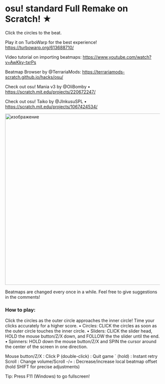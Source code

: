 # osu! standard Full Remake on Scratch! ★
Click the circles to the beat.

Play it on TurboWarp for the best experience!
https://turbowarp.org/613688710/

Video tutorial on importing beatmaps:
https://www.youtube.com/watch?v=AwKky-txrPs

Beatmap Browser by @TerrariaMods:
https://terrariamods-scratch.github.io/hacks/osu/

Check out osu! Mania v3 by @OliBomby
• https://scratch.mit.edu/projects/220672247/

Check out osu! Taiko by @JInkusuSPL
• https://scratch.mit.edu/projects/1067424534/

<img width="861" height="556" alt="изображение" src="https://github.com/user-attachments/assets/f7e1b7e3-f791-4741-89f1-351e8a6dc5a3" />

Beatmaps are changed every once in a while. Feel free to give suggestions in the comments!

### How to play:
Click the circles as the outer circle approaches the inner circle! Time your clicks accurately for a higher score.
• Circles: CLICK the circles as soon as the outer circle touches the inner circle.
• Sliders: CLICK the slider head, HOLD the mouse button/Z/X down, and FOLLOW the the slider until the end.
• Spinners: HOLD down the mouse button/Z/X and SPIN the cursor around the center of the screen in one direction.

Mouse button/Z/X : Click
P (double-click) : Quit game
` (hold) : Instant retry
Scroll : Change volume/Scroll
-/= : Decrease/increase local beatmap offset (hold SHIFT for precise adjustments)

Tip: Press F11 (Windows) to go fullscreen!
